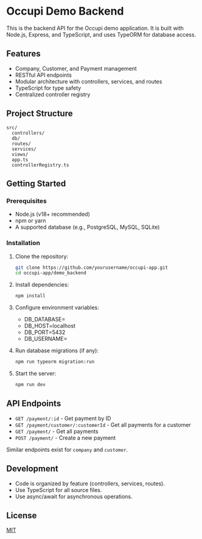 # Occupi Demo Backend

This is the backend API for the Occupi demo application. It is built with Node.js, Express, and TypeScript, and uses TypeORM for database access.

## Features

- Company, Customer, and Payment management
- RESTful API endpoints
- Modular architecture with controllers, services, and routes
- TypeScript for type safety
- Centralized controller registry

## Project Structure

```
src/
  controllers/
  db/
  routes/
  services/
  views/
  app.ts
  controllerRegistry.ts
```

## Getting Started

### Prerequisites

- Node.js (v18+ recommended)
- npm or yarn
- A supported database (e.g., PostgreSQL, MySQL, SQLite)

### Installation

1. Clone the repository:
   ```sh
   git clone https://github.com/yourusername/occupi-app.git
   cd occupi-app/demo_backend
   ```

2. Install dependencies:
   ```sh
   npm install
   ```

3. Configure environment variables:
   - DB_DATABASE=<DATABASE NAME>
   - DB_HOST=localhost
   - DB_PORT=5432
   - DB_USERNAME=<DATABASE USERNAME>

4. Run database migrations (if any):
   ```sh
   npm run typeorm migration:run
   ```

5. Start the server:
   ```sh
   npm run dev
   ```

## API Endpoints

- `GET /payment/:id` - Get payment by ID
- `GET /payment/customer/:customerId` - Get all payments for a customer
- `GET /payment/` - Get all payments
- `POST /payment/` - Create a new payment

Similar endpoints exist for `company` and `customer`.

## Development

- Code is organized by feature (controllers, services, routes).
- Use TypeScript for all source files.
- Use async/await for asynchronous operations.

## License

[MIT](LICENSE)